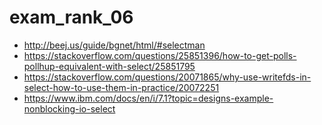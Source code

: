 # exam_rank_06


- http://beej.us/guide/bgnet/html/#selectman
- https://stackoverflow.com/questions/25851396/how-to-get-polls-pollhup-equivalent-with-select/25851795
- https://stackoverflow.com/questions/20071865/why-use-writefds-in-select-how-to-use-them-in-practice/20072251
- https://www.ibm.com/docs/en/i/7.1?topic=designs-example-nonblocking-io-select